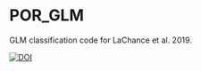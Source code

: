 # POR_GLM

GLM classification code for LaChance et al. 2019.

[![DOI](https://zenodo.org/badge/187887805.svg)](https://zenodo.org/badge/latestdoi/187887805)

